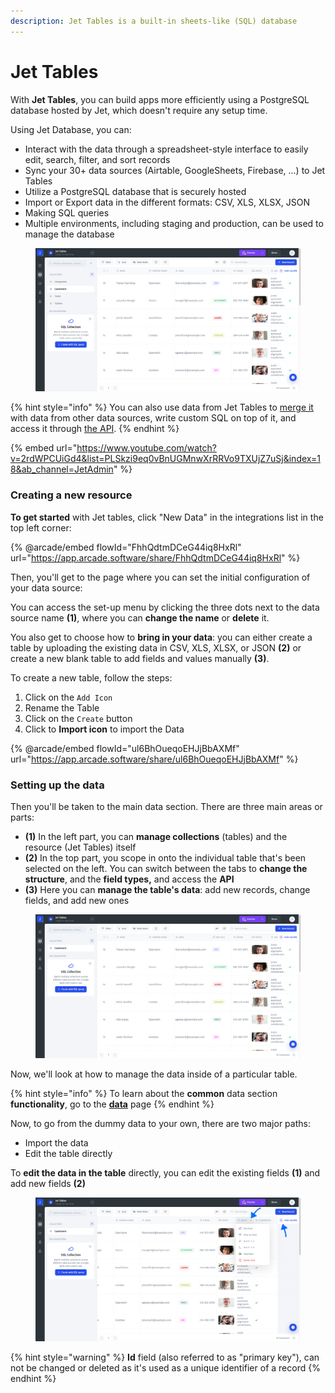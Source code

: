 ```yaml
---
description: Jet Tables is a built-in sheets-like (SQL) database
---
```


# Jet Tables

With **Jet Tables**, you can build apps more efficiently using a PostgreSQL database hosted by Jet, which doesn't require any setup time.

Using Jet Database, you can:

* Interact with the data through a spreadsheet-style interface to easily edit, search, filter, and sort records
* Sync your 30+ data sources (Airtable, GoogleSheets, Firebase, ...) to Jet Tables
* Utilize a PostgreSQL database that is securely hosted
* Import or Export data in the different formats: CSV, XLS, XLSX, JSON
* Making SQL queries
* Multiple environments, including staging and production, can be used to manage the database

<figure><img src="../../../.gitbook/assets/table view 2.png" alt=""><figcaption></figcaption></figure>

{% hint style="info" %}
You can also use data from Jet Tables to [merge it](../../data-blending.md) with data from other data sources, write custom SQL on top of it, and access it through [the API](https://docs.jetadmin.io/user-guide/jet-admin-api#resources-api).
{% endhint %}

{% embed url="https://www.youtube.com/watch?v=2rdWPCUiGd4&list=PLSkzi9eq0vBnUGMnwXrRRVo9TXUjZ7uSj&index=18&ab_channel=JetAdmin" %}

### Creating a new resource

**To get started** with Jet tables, click "New Data" in the integrations list in the top left corner:

{% @arcade/embed flowId="FhhQdtmDCeG44iq8HxRl" url="https://app.arcade.software/share/FhhQdtmDCeG44iq8HxRl" %}

Then, you'll get to the page where you can set the initial configuration of your data source:

You can access the set-up menu by clicking the three dots next to the data source name **(1)**, where you can **change the name** or **delete** it.

You also get to choose how to **bring in your data**: you can either create a table by uploading the existing data in CSV, XLS, XLSX, or JSON **(2)** or create a new blank table to add fields and values manually **(3)**.

To create a new table, follow the steps:

1. Click on the `Add Icon`
2. Rename the Table
3. Click on the `Create` button
4. Click to **Import icon** to import the Data&#x20;

{% @arcade/embed flowId="ul6BhOueqoEHJjBbAXMf" url="https://app.arcade.software/share/ul6BhOueqoEHJjBbAXMf" %}

### Setting up the data

Then you'll be taken to the main data section. There are three main areas or parts:

* **(1)** In the left part, you can **manage collections** (tables) and the resource (Jet Tables) itself
* **(2)** In the top part, you scope in onto the individual table that's been selected on the left. You can switch between the tabs to **change the structure**, and the **field types,** and access the **API**
* **(3)** Here you can **manage the table's data**: add new records, change fields, and add new ones

<figure><img src="../../../.gitbook/assets/table view.png" alt=""><figcaption></figcaption></figure>

Now, we'll look at how to manage the data inside of a particular table.

{% hint style="info" %}
To learn about the **common** data section **functionality**, go to the [**data**](broken-reference) page
{% endhint %}

Now, to go from the dummy data to your own, there are two major paths:

* Import the data
* Edit the table directly

To **edit the data in the table** directly, you can edit the existing fields **(1)** and add new fields **(2)**

<figure><img src="../../../.gitbook/assets/edit or add field.png" alt=""><figcaption></figcaption></figure>

{% hint style="warning" %}
**Id** field (also referred to as "primary key"), can not be changed or deleted as it's used as a unique identifier of a record
{% endhint %}

